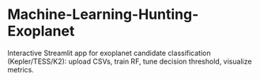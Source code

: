 # Machine-Learning-Hunting-Exoplanet
Interactive Streamlit app for exoplanet candidate classification (Kepler/TESS/K2): upload CSVs, train RF, tune decision threshold, visualize metrics.
